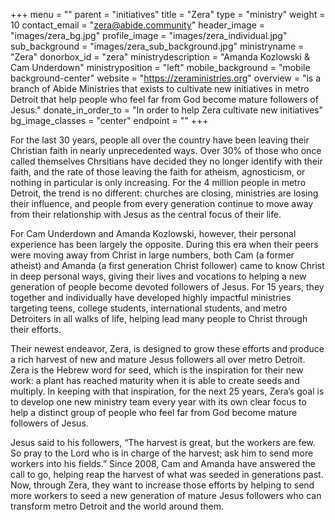 +++
menu = ""
parent = "initiatives"
title = "Zera"
type = "ministry"
weight = 10
contact_email = "zera@abide.community"
header_image = "images/zera_bg.jpg"
profile_image = "images/zera_individual.jpg"
sub_background = "images/zera_sub_background.jpg"
ministryname = "Zera"
donorbox_id = "zera"
ministrydescription = "Amanda Kozlowski & Cam Underdown"
ministryposition = "left"
mobile_background = "mobile background-center"
website = "https://zeraministries.org"
overview = "is a branch of Abide Ministries that exists to cultivate new initiatives in metro Detroit that help people who feel far from God become mature followers of Jesus."
donate_in_order_to = "In order to help Zera cultivate new initiatives"
bg_image_classes = "center"
endpoint = ""
+++

For the last 30 years, people all over the country have been leaving their Christian faith in nearly unprecedented ways. Over 30% of those who once called themselves Chrsitians have decided they no longer identify with their faith, and the rate of those leaving the faith for atheism, agnosticism, or nothing in particular is only increasing. For the 4 million people in metro Detroit, the trend is no different: churches are closing, ministries are losing their influence, and people from every generation continue to move away from their relationship with Jesus as the central focus of their life. 

For Cam Underdown and Amanda Kozlowski, however, their personal experience has been largely the opposite. During this era when their peers were moving away from Christ in large numbers, both Cam (a former atheist) and Amanda (a first generation Christ follower) came to know Christ in deep personal ways, giving their lives and vocations to helping a new generation of people become devoted followers of Jesus. For 15 years, they together and individually have developed highly impactful ministries targeting teens, college students, international students, and metro Detroiters in all walks of life, helping lead many people to Christ through their efforts.

Their newest endeavor, Zera, is designed to grow these efforts and produce a rich harvest of new and mature Jesus followers all over metro Detroit. Zera is the Hebrew word for seed, which is the inspiration for their new work: a plant has reached maturity when it is able to create seeds and multiply. In keeping with that inspiration, for the next 25 years, Zera’s goal is to develop one new ministry team every year with its own clear focus to help a distinct group of people who feel far from God become mature followers of Jesus.

Jesus said to his followers, “The harvest is great, but the workers are few. So pray to the Lord who is in charge of the harvest; ask him to send more workers into his fields.” Since 2008, Cam and Amanda have answered the call to go, helping reap the harvest of what was seeded in generations past. Now, through Zera, they want to increase those efforts by helping to send more workers to seed a new generation of mature Jesus followers who can transform metro Detroit and the world around them. 